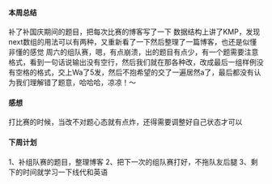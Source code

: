 #### 本周总结
补了补国庆期间的题目，把每次比赛的博客写了一下
数据结构上讲了KMP，发现next数组的用法可以有两种，又重新看了一下然后整理了一篇博客，也还是似懂非懂的感觉
周六的组队赛，嗯，有点崩溃，出的题目有点少，有一个题需要注意格式，看到一句话说输出没有空行，然后我们就在那各种改，改成最后一组样例没有空格的格式，交上Wa了5发，然后不抱希望的交了一遍居然a了，最后都没有认为我们理解错了题意，哈哈哈，凉凉！～

#### 感想
打比赛的时候，当改不对题心态就有点炸，还得需要调整好自己状态才可以
#### 下周计划
1、补组队赛的题目，整理博客
2、把下一次的组队赛打好，不拖队友后腿
3、剩下的时间就学习一下线代和英语
